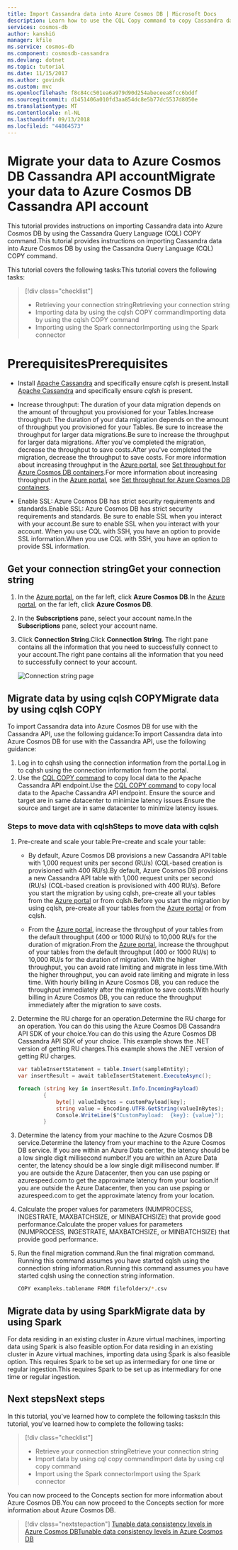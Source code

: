 ```yaml
---
title: Import Cassandra data into Azure Cosmos DB | Microsoft Docs
description: Learn how to use the CQL Copy command to copy Cassandra data into Azure Cosmos DB.
services: cosmos-db
author: kanshiG
manager: kfile
ms.service: cosmos-db
ms.component: cosmosdb-cassandra
ms.devlang: dotnet
ms.topic: tutorial
ms.date: 11/15/2017
ms.author: govindk
ms.custom: mvc
ms.openlocfilehash: f8c84cc501ea6a979d90d254abeceea8fcc6bddf
ms.sourcegitcommit: d1451406a010fd3aa854dc8e5b77dc5537d8050e
ms.translationtype: MT
ms.contentlocale: nl-NL
ms.lasthandoff: 09/13/2018
ms.locfileid: "44864573"
---
```

# <a name="migrate-your-data-to-azure-cosmos-db-cassandra-api-account"></a><span data-ttu-id="31973-103">Migrate your data to Azure Cosmos DB Cassandra API account</span><span class="sxs-lookup"><span data-stu-id="31973-103">Migrate your data to Azure Cosmos DB Cassandra API account</span></span>

<span data-ttu-id="31973-104">This tutorial provides instructions on importing Cassandra data into Azure Cosmos DB by using the Cassandra Query Language (CQL) COPY command.</span><span class="sxs-lookup"><span data-stu-id="31973-104">This tutorial provides instructions on importing Cassandra data into Azure Cosmos DB by using the Cassandra Query Language (CQL) COPY command.</span></span> 

<span data-ttu-id="31973-105">This tutorial covers the following tasks:</span><span class="sxs-lookup"><span data-stu-id="31973-105">This tutorial covers the following tasks:</span></span>

> [!div class="checklist"]
> * <span data-ttu-id="31973-106">Retrieving your connection string</span><span class="sxs-lookup"><span data-stu-id="31973-106">Retrieving your connection string</span></span>
> * <span data-ttu-id="31973-107">Importing data by using the cqlsh COPY command</span><span class="sxs-lookup"><span data-stu-id="31973-107">Importing data by using the cqlsh COPY command</span></span>
> * <span data-ttu-id="31973-108">Importing using the Spark connector</span><span class="sxs-lookup"><span data-stu-id="31973-108">Importing using the Spark connector</span></span> 

# <a name="prerequisites"></a><span data-ttu-id="31973-109">Prerequisites</span><span class="sxs-lookup"><span data-stu-id="31973-109">Prerequisites</span></span>

* <span data-ttu-id="31973-110">Install [Apache Cassandra](http://cassandra.apache.org/download/) and specifically ensure *cqlsh* is present.</span><span class="sxs-lookup"><span data-stu-id="31973-110">Install [Apache Cassandra](http://cassandra.apache.org/download/) and specifically ensure *cqlsh* is present.</span></span>  

* <span data-ttu-id="31973-111">Increase throughput: The duration of your data migration depends on the amount of throughput you provisioned for your Tables.</span><span class="sxs-lookup"><span data-stu-id="31973-111">Increase throughput: The duration of your data migration depends on the amount of throughput you provisioned for your Tables.</span></span> <span data-ttu-id="31973-112">Be sure to increase the throughput for larger data migrations.</span><span class="sxs-lookup"><span data-stu-id="31973-112">Be sure to increase the throughput for larger data migrations.</span></span> <span data-ttu-id="31973-113">After you've completed the migration, decrease the throughput to save costs.</span><span class="sxs-lookup"><span data-stu-id="31973-113">After you've completed the migration, decrease the throughput to save costs.</span></span> <span data-ttu-id="31973-114">For more information about increasing throughput in the [Azure portal](https://portal.azure.com), see [Set throughput for Azure Cosmos DB containers](set-throughput.md).</span><span class="sxs-lookup"><span data-stu-id="31973-114">For more information about increasing throughput in the [Azure portal](https://portal.azure.com), see [Set throughput for Azure Cosmos DB containers](set-throughput.md).</span></span>  

* <span data-ttu-id="31973-115">Enable SSL: Azure Cosmos DB has strict security requirements and standards.</span><span class="sxs-lookup"><span data-stu-id="31973-115">Enable SSL: Azure Cosmos DB has strict security requirements and standards.</span></span> <span data-ttu-id="31973-116">Be sure to enable SSL when you interact with your account.</span><span class="sxs-lookup"><span data-stu-id="31973-116">Be sure to enable SSL when you interact with your account.</span></span> <span data-ttu-id="31973-117">When you use CQL with SSH, you have an option to provide SSL information.</span><span class="sxs-lookup"><span data-stu-id="31973-117">When you use CQL with SSH, you have an option to provide SSL information.</span></span> 

## <a name="get-your-connection-string"></a><span data-ttu-id="31973-118">Get your connection string</span><span class="sxs-lookup"><span data-stu-id="31973-118">Get your connection string</span></span>

1. <span data-ttu-id="31973-119">In the [Azure portal](https://portal.azure.com), on the far left, click **Azure Cosmos DB**.</span><span class="sxs-lookup"><span data-stu-id="31973-119">In the [Azure portal](https://portal.azure.com), on the far left, click **Azure Cosmos DB**.</span></span>

2. <span data-ttu-id="31973-120">In the **Subscriptions** pane, select your account name.</span><span class="sxs-lookup"><span data-stu-id="31973-120">In the **Subscriptions** pane, select your account name.</span></span>

3. <span data-ttu-id="31973-121">Click **Connection String**.</span><span class="sxs-lookup"><span data-stu-id="31973-121">Click **Connection String**.</span></span> <span data-ttu-id="31973-122">The right pane contains all the information that you need to successfully connect to your account.</span><span class="sxs-lookup"><span data-stu-id="31973-122">The right pane contains all the information that you need to successfully connect to your account.</span></span>

    ![Connection string page](./media/cassandra-import-data/keys.png)

## <a name="migrate-data-by-using-cqlsh-copy"></a><span data-ttu-id="31973-124">Migrate data by using cqlsh COPY</span><span class="sxs-lookup"><span data-stu-id="31973-124">Migrate data by using cqlsh COPY</span></span>

<span data-ttu-id="31973-125">To import Cassandra data into Azure Cosmos DB for use with the Cassandra API, use the following guidance:</span><span class="sxs-lookup"><span data-stu-id="31973-125">To import Cassandra data into Azure Cosmos DB for use with the Cassandra API, use the following guidance:</span></span>

1. <span data-ttu-id="31973-126">Log in to cqhsh using the connection information from the portal.</span><span class="sxs-lookup"><span data-stu-id="31973-126">Log in to cqhsh using the connection information from the portal.</span></span>
2. <span data-ttu-id="31973-127">Use the [CQL COPY command](http://cassandra.apache.org/doc/latest/tools/cqlsh.html#cqlsh) to copy local data to the Apache Cassandra API endpoint.</span><span class="sxs-lookup"><span data-stu-id="31973-127">Use the [CQL COPY command](http://cassandra.apache.org/doc/latest/tools/cqlsh.html#cqlsh) to copy local data to the Apache Cassandra API endpoint.</span></span> <span data-ttu-id="31973-128">Ensure the source and target are in same datacenter to minimize latency issues.</span><span class="sxs-lookup"><span data-stu-id="31973-128">Ensure the source and target are in same datacenter to minimize latency issues.</span></span>

### <a name="steps-to-move-data-with-cqlsh"></a><span data-ttu-id="31973-129">Steps to move data with cqlsh</span><span class="sxs-lookup"><span data-stu-id="31973-129">Steps to move data with cqlsh</span></span>

1. <span data-ttu-id="31973-130">Pre-create and scale your table:</span><span class="sxs-lookup"><span data-stu-id="31973-130">Pre-create and scale your table:</span></span>
    * <span data-ttu-id="31973-131">By default, Azure Cosmos DB provisions a new Cassandra API table with 1,000 request units per second (RU/s) (CQL-based creation is provisioned with 400 RU/s).</span><span class="sxs-lookup"><span data-stu-id="31973-131">By default, Azure Cosmos DB provisions a new Cassandra API table with 1,000 request units per second (RU/s) (CQL-based creation is provisioned with 400 RU/s).</span></span> <span data-ttu-id="31973-132">Before you start the migration by using cqlsh, pre-create all your tables from the [Azure portal](https://portal.azure.com) or from cqlsh.</span><span class="sxs-lookup"><span data-stu-id="31973-132">Before you start the migration by using cqlsh, pre-create all your tables from the [Azure portal](https://portal.azure.com) or from cqlsh.</span></span> 

    * <span data-ttu-id="31973-133">From the [Azure portal](https://portal.azure.com), increase the throughput of your tables from the default throughput (400 or 1000 RU/s) to 10,000 RU/s for the duration of migration.</span><span class="sxs-lookup"><span data-stu-id="31973-133">From the [Azure portal](https://portal.azure.com), increase the throughput of your tables from the default throughput (400 or 1000 RU/s) to 10,000 RU/s for the duration of migration.</span></span> <span data-ttu-id="31973-134">With the higher throughput, you can avoid rate limiting and migrate in less time.</span><span class="sxs-lookup"><span data-stu-id="31973-134">With the higher throughput, you can avoid rate limiting and migrate in less time.</span></span> <span data-ttu-id="31973-135">With hourly billing in Azure Cosmos DB, you can reduce the throughput immediately after the migration to save costs.</span><span class="sxs-lookup"><span data-stu-id="31973-135">With hourly billing in Azure Cosmos DB, you can reduce the throughput immediately after the migration to save costs.</span></span>

2. <span data-ttu-id="31973-136">Determine the RU charge for an operation.</span><span class="sxs-lookup"><span data-stu-id="31973-136">Determine the RU charge for an operation.</span></span> <span data-ttu-id="31973-137">You can do this using the Azure Cosmos DB Cassandra API SDK of your choice.</span><span class="sxs-lookup"><span data-stu-id="31973-137">You can do this using the Azure Cosmos DB Cassandra API SDK of your choice.</span></span> <span data-ttu-id="31973-138">This example shows the .NET version of getting RU charges.</span><span class="sxs-lookup"><span data-stu-id="31973-138">This example shows the .NET version of getting RU charges.</span></span> 

    ```csharp
    var tableInsertStatement = table.Insert(sampleEntity);
    var insertResult = await tableInsertStatement.ExecuteAsync();

    foreach (string key in insertResult.Info.IncomingPayload)
            {
                byte[] valueInBytes = customPayload[key];
                string value = Encoding.UTF8.GetString(valueInBytes);
                Console.WriteLine($"CustomPayload:  {key}: {value}");
            }
 
    ``` 

3. <span data-ttu-id="31973-139">Determine the latency from your machine to the Azure Cosmos DB service.</span><span class="sxs-lookup"><span data-stu-id="31973-139">Determine the latency from your machine to the Azure Cosmos DB service.</span></span> <span data-ttu-id="31973-140">If you are within an Azure Data center, the latency should be a low single digit millisecond number.</span><span class="sxs-lookup"><span data-stu-id="31973-140">If you are within an Azure Data center, the latency should be a low single digit millisecond number.</span></span> <span data-ttu-id="31973-141">If you are outside the Azure Datacenter, then you can use psping or azurespeed.com to get the approximate latency from your location.</span><span class="sxs-lookup"><span data-stu-id="31973-141">If you are outside the Azure Datacenter, then you can use psping or azurespeed.com to get the approximate latency from your location.</span></span>   

4. <span data-ttu-id="31973-142">Calculate the proper values for parameters (NUMPROCESS, INGESTRATE, MAXBATCHSIZE, or MINBATCHSIZE) that provide good performance.</span><span class="sxs-lookup"><span data-stu-id="31973-142">Calculate the proper values for parameters (NUMPROCESS, INGESTRATE, MAXBATCHSIZE, or MINBATCHSIZE) that provide good performance.</span></span> 

5. <span data-ttu-id="31973-143">Run the final migration command.</span><span class="sxs-lookup"><span data-stu-id="31973-143">Run the final migration command.</span></span> <span data-ttu-id="31973-144">Running this command assumes you have started cqlsh using the connection string information.</span><span class="sxs-lookup"><span data-stu-id="31973-144">Running this command assumes you have started cqlsh using the connection string information.</span></span>

   ```bash
   COPY exampleks.tablename FROM filefolderx/*.csv 
   ```

## <a name="migrate-data-by-using-spark"></a><span data-ttu-id="31973-145">Migrate data by using Spark</span><span class="sxs-lookup"><span data-stu-id="31973-145">Migrate data by using Spark</span></span>

<span data-ttu-id="31973-146">For data residing in an existing cluster in Azure virtual machines, importing data using Spark is also feasible option.</span><span class="sxs-lookup"><span data-stu-id="31973-146">For data residing in an existing cluster in Azure virtual machines, importing data using Spark is also feasible option.</span></span> <span data-ttu-id="31973-147">This requires Spark to be set up as intermediary for one time or regular ingestion.</span><span class="sxs-lookup"><span data-stu-id="31973-147">This requires Spark to be set up as intermediary for one time or regular ingestion.</span></span> 

## <a name="next-steps"></a><span data-ttu-id="31973-148">Next steps</span><span class="sxs-lookup"><span data-stu-id="31973-148">Next steps</span></span>

<span data-ttu-id="31973-149">In this tutorial, you've learned how to complete the following tasks:</span><span class="sxs-lookup"><span data-stu-id="31973-149">In this tutorial, you've learned how to complete the following tasks:</span></span>

> [!div class="checklist"]
> * <span data-ttu-id="31973-150">Retrieve your connection string</span><span class="sxs-lookup"><span data-stu-id="31973-150">Retrieve your connection string</span></span>
> * <span data-ttu-id="31973-151">Import data by using cql copy command</span><span class="sxs-lookup"><span data-stu-id="31973-151">Import data by using cql copy command</span></span>
> * <span data-ttu-id="31973-152">Import using the Spark connector</span><span class="sxs-lookup"><span data-stu-id="31973-152">Import using the Spark connector</span></span> 

<span data-ttu-id="31973-153">You can now proceed to the Concepts section for more information about Azure Cosmos DB.</span><span class="sxs-lookup"><span data-stu-id="31973-153">You can now proceed to the Concepts section for more information about Azure Cosmos DB.</span></span> 

> [!div class="nextstepaction"]
>[<span data-ttu-id="31973-154">Tunable data consistency levels in Azure Cosmos DB</span><span class="sxs-lookup"><span data-stu-id="31973-154">Tunable data consistency levels in Azure Cosmos DB</span></span>](../cosmos-db/consistency-levels.md)
